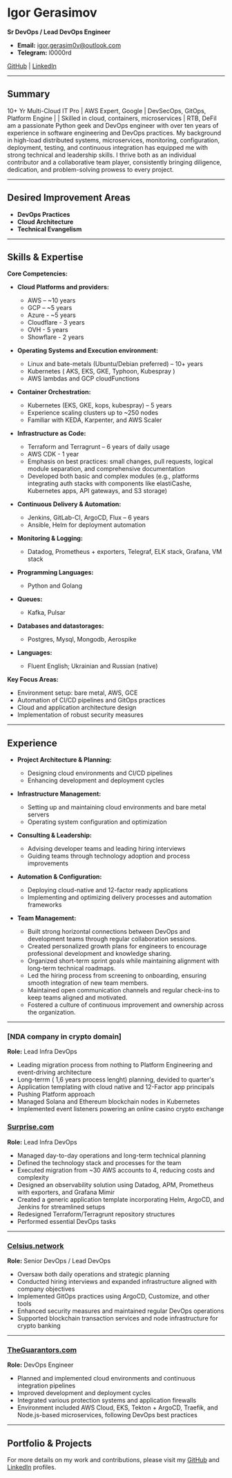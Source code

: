 # Igor Gerasimov

**Sr DevOps / Lead DevOps Engineer**

- **Email:** igor.gerasim0v@outlook.com
- **Telegram:** l0000rd  

[GitHub](https://github.com/IgorGerasimow) | [LinkedIn](https://www.linkedin.com/in/igor-gerasimov-a0bb6b26b/)

---

## Summary

10+ Yr Multi-Cloud IT Pro | AWS Expert, Google | DevSecOps, GitOps, Platform Engine | | Skilled in cloud, containers, microservices | RTB, DeFiI am a passionate Python geek and DevOps engineer with over ten years of experience in software engineering and DevOps practices. My background in high-load distributed systems, microservices, monitoring, configuration, deployment, testing, and continuous integration has equipped me with strong technical and leadership skills. I thrive both as an individual contributor and a collaborative team player, consistently bringing diligence, dedication, and problem-solving prowess to every project.

---

## Desired Improvement Areas

- **DevOps Practices**
- **Cloud Architecture**
- **Technical Evangelism**

---

## Skills & Expertise

**Core Competencies:**

- **Cloud Platforms and providers:**  
  - AWS        – ~10 years 
  - GCP        – ~5 years
  - Azure      - ~5 years
  - Cloudflare - 3 years
  - OVH        - 5 years
  - Showflare  - 2 years 

- **Operating Systems and Execution environment:**  
  - Linux and bate-metals (Ubuntu/Debian preferred) – 10+ years
  - Kubernetes ( AKS, EKS, GKE, Typhoon, Kubespray )
  - AWS lambdas and GCP cloudFunctions

- **Container Orchestration:**  
  - Kubernetes (EKS, GKE, kops, kubespray) – 5 years  
  - Experience scaling clusters up to ~250 nodes  
  - Familiar with KEDA, Karpenter, and AWS Scaler

- **Infrastructure as Code:**  
  - Terraform and Terragrunt – 6 years of daily usage  
  - AWS CDK - 1 year
  - Emphasis on best practices: small changes, pull requests, logical module separation, and comprehensive documentation  
  - Developed both basic and complex modules (e.g., platforms integrating auth stacks with components like elastiCashe, Kubernetes apps, API gateways, and S3 storage)

- **Continuous Delivery & Automation:**  
  - Jenkins, GitLab-CI, ArgoCD, Flux – 6 years  
  - Ansible, Helm for deployment automation

- **Monitoring & Logging:**  
  - Datadog, Prometheus + exporters, Telegraf, ELK stack, Grafana, VM stack

- **Programming Languages:**  
  - Python and Golang

- **Queues:**
  - Kafka, Pulsar

- **Databases and datastorages:**
  - Postgres, Mysql, Mongodb, Aerospike 

- **Languages:**  
  - Fluent English; Ukrainian and Russian (native)
 
    

**Key Focus Areas:**

- Environment setup: bare metal, AWS, GCE  
- Automation of CI/CD pipelines and GitOps practices  
- Cloud and application architecture design  
- Implementation of robust security measures

---

## Experience

- **Project Architecture & Planning:**  
  - Designing cloud environments and CI/CD pipelines  
  - Enhancing development and deployment cycles

- **Infrastructure Management:**  
  - Setting up and maintaining cloud environments and bare metal servers  
  - Operating system configuration and optimization

- **Consulting & Leadership:**  
  - Advising developer teams and leading hiring interviews  
  - Guiding teams through technology adoption and process improvements

- **Automation & Configuration:**
  - Deploying cloud-native and 12-factor ready applications
  - Implementing and optimizing delivery processes and automation frameworks

- **Team Management:**
  - Built strong horizontal connections between DevOps and development teams through regular collaboration sessions.
  - Created personalized growth plans for engineers to encourage professional development and knowledge sharing.
  - Organized short-term sprint goals while maintaining alignment with long-term technical roadmaps.
  - Led the hiring process from screening to onboarding, ensuring smooth integration of new team members.
  - Maintained open communication channels and regular check-ins to keep teams aligned and motivated.
  - Fostered a culture of continuous improvement and ownership across the organization.

---
### [NDA company in crypto domain]
**Role:** Lead Infra DevOps
- Leading migration process from nothing to Platform Engineering and event-driving architecture
- Long-terrm ( 1,6 years process lenght) planning, devided to quarter's
- Application templating with cloud native and 12-Factor app principals
- Pushing Platform approach
- Managed Solana and Ethereum blockchain nodes in Kubernetes
- Implemented event listeners powering an online casino crypto exchange

### [Surprise.com](https://surprise.com/)
**Role:** Lead Infra DevOps  
- Managed day-to-day operations and long-term technical planning  
- Defined the technology stack and processes for the team  
- Executed migration from ~30 AWS accounts to 4, reducing costs and complexity  
- Designed an observability solution using Datadog, APM, Prometheus with exporters, and Grafana Mimir  
- Created a generic application template incorporating Helm, ArgoCD, and Jenkins for streamlined setups  
- Redesigned Terraform/Terragrunt repository structures  
- Performed essential DevOps tasks

---

### [Celsius.network](https://celsius.network/)
**Role:** Senior DevOps / Lead DevOps  
- Oversaw both daily operations and strategic planning  
- Conducted hiring interviews and expanded infrastructure aligned with company objectives
- Implemented GitOps practices using ArgoCD, Customize, and other tools
- Enhanced security measures and maintained regular DevOps operations
- Supported blockchain transaction services and node infrastructure for crypto banking

---

### [TheGuarantors.com](https://www.theguarantors.com/)
**Role:** DevOps Engineer  
- Planned and implemented cloud environments and continuous integration pipelines  
- Improved development and deployment cycles  
- Integrated various protection systems and application firewalls  
- Environment included AWS Cloud, EKS, Tekton + ArgoCD, Traefik, and Node.js-based microservices, following DevOps best practices

---

## Portfolio & Projects

For more details on my work and contributions, please visit my [GitHub](https://github.com/IgorGerasimow) and [LinkedIn](https://www.linkedin.com/in/igor-gerasimov-a0bb6b26b) profiles.
